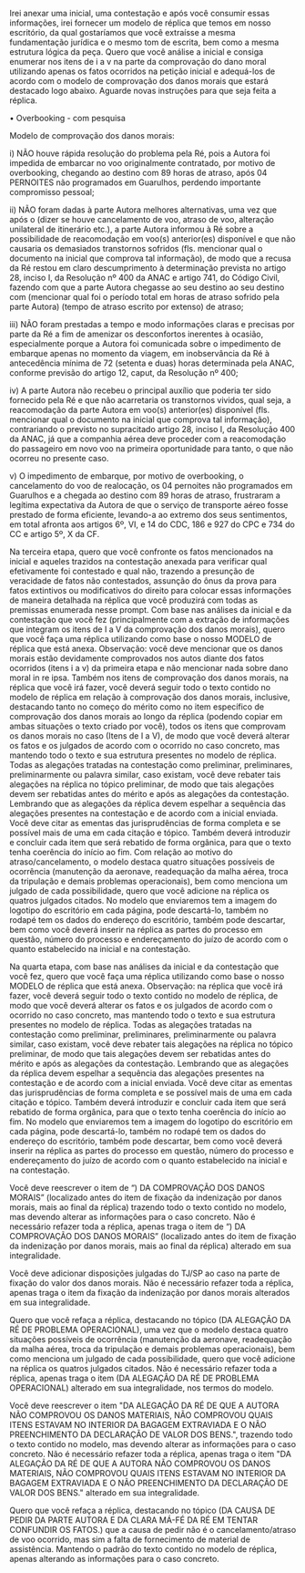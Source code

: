 Irei anexar uma inicial, uma contestação e após você consumir essas informações, irei fornecer um modelo de réplica que temos em nosso escritório, da qual gostaríamos que você extraísse a mesma fundamentação jurídica e o mesmo tom de escrita, bem como a mesma estrutura lógica da peça. Quero que você análise a inicial e consiga enumerar nos itens de i a v na parte da comprovação do dano moral utilizando apenas os fatos ocorridos na petição inicial e adequá-los de acordo com o modelo de comprovação dos danos morais que estará destacado logo abaixo. Aguarde novas instruções para que seja feita a réplica.

•	Overbooking - com pesquisa

Modelo de comprovação dos danos morais:

i)	NÃO houve rápida resolução do problema pela Ré, pois a Autora foi impedida de embarcar no voo originalmente contratado, por motivo de overbooking, chegando ao destino com 89 horas de atraso, após 04 PERNOITES não programados em Guarulhos, perdendo importante compromisso pessoal;

ii)	NÃO foram dadas à parte Autora melhores alternativas, uma vez que após o (dizer se houve cancelamento de voo, atraso de voo, alteração unilateral de itinerário etc.), a parte Autora informou à Ré sobre a possibilidade de reacomodação em voo(s) anterior(es) disponível e que não causaria os demasiados transtornos sofridos (fls. mencionar qual o documento na inicial que comprova tal informação), de modo que a recusa da Ré restou em claro descumprimento à determinação prevista no artigo 28, inciso I, da Resolução nº 400 da ANAC e artigo 741, do Código Civil, fazendo com que a parte Autora chegasse ao seu destino ao seu destino com (mencionar qual foi o período total em horas de atraso sofrido pela parte Autora) (tempo de atraso escrito por extenso) de atraso;

iii)	NÃO foram prestadas a tempo e modo informações claras e precisas por parte da Ré a fim de amenizar os desconfortos inerentes à ocasião, especialmente porque a Autora foi comunicada sobre o impedimento de embarque apenas no momento da viagem, em inobservância da Ré à antecedência mínima de 72 (setenta e duas) horas determinada pela ANAC, conforme previsão do artigo 12, caput, da Resolução nº 400;

iv)	A parte Autora não recebeu o principal auxílio que poderia ter sido fornecido pela Ré e que não acarretaria os transtornos vividos, qual seja, a reacomodação da parte Autora em voo(s) anterior(es) disponível (fls. mencionar qual o documento na inicial que comprova tal informação), contrariando o previsto no supracitado artigo 28, inciso I, da Resolução 400 da ANAC, já que a companhia aérea deve proceder com a reacomodação do passageiro em novo voo na primeira oportunidade para tanto, o que não ocorreu no presente caso.

v)	O impedimento de embarque, por motivo de overbooking, o cancelamento do voo de realocação, os 04 pernoites não programados em Guarulhos e a chegada ao destino com 89 horas de atraso, frustraram a legítima expectativa da Autora de que o serviço de transporte aéreo fosse prestado de forma eficiente, levando-a ao extremo dos seus sentimentos, em total afronta aos artigos 6º, VI, e 14 do CDC, 186 e 927 do CPC e 734 do CC e artigo 5º, X da CF. 


Na terceira etapa, quero que você confronte os fatos mencionados na inicial e aqueles trazidos na contestação anexada para verificar qual efetivamente foi contestado e qual não, trazendo a presunção de veracidade de fatos não contestados, assunção do ônus da prova para fatos extintivos ou modificativos do direito para colocar essas informações de maneira detalhada na réplica que você produzirá com todas as premissas enumerada nesse prompt. Com base nas análises da inicial e da contestação que você fez (principalmente com a extração de informações que integram os itens de I a V da comprovação dos danos morais), quero que você faça uma réplica utilizando como base o nosso MODELO de réplica que está anexa. Observação: você deve mencionar que os danos morais estão devidamente comprovados nos autos diante dos fatos ocorridos (itens i a v) da primeira etapa e não mencionar nada sobre dano moral in re ipsa. Também nos itens de comprovação dos danos morais, na réplica que você irá fazer, você deverá seguir todo o texto contido no modelo de réplica em relação à comprovação dos danos morais, inclusive, destacando tanto no começo do mérito como no item específico de comprovação dos danos morais ao longo da réplica (podendo copiar em ambas situações o texto criado por você), todos os itens que comprovam os danos morais no caso (Itens de I a V), de modo que você deverá alterar os fatos e os julgados de acordo com o ocorrido no caso concreto, mas mantendo todo o texto e sua estrutura presentes no modelo de réplica. Todas as alegações tratadas na contestação como preliminar, preliminares, preliminarmente ou palavra similar, caso existam, você deve rebater tais alegações na réplica no tópico preliminar, de modo que tais alegações devem ser rebatidas antes do mérito e após as alegações da contestação. Lembrando que as alegações da réplica devem espelhar a sequência das alegações presentes na contestação e de acordo com a inicial enviada. Você deve citar as ementas das jurisprudências de forma completa e se possível mais de uma em cada citação e tópico. Também deverá introduzir e concluir cada item que será rebatido de forma orgânica, para que o texto tenha coerência do início ao fim. Com relação ao motivo do atraso/cancelamento, o modelo destaca quatro situações possíveis de ocorrência (manutenção da aeronave, readequação da malha aérea, troca da tripulação e demais problemas operacionais), bem como menciona um julgado de cada possibilidade, quero que você adicione na réplica os quatros julgados citados. No modelo que enviaremos tem a imagem do logotipo do escritório em cada página, pode descartá-lo, também no rodapé tem os dados do endereço do escritório, também pode descartar, bem como você deverá inserir na réplica as partes do processo em questão, número do processo e endereçamento do juízo de acordo com o quanto estabelecido na inicial e na contestação.


Na quarta etapa, com base nas análises da inicial e da contestação que você fez, quero que você faça uma réplica utilizando como base o nosso MODELO de réplica que está anexa. Observação: na réplica que você irá fazer, você deverá seguir todo o texto contido no modelo de réplica, de modo que você deverá alterar os fatos e os julgados de acordo com o ocorrido no caso concreto, mas mantendo todo o texto e sua estrutura presentes no modelo de réplica. Todas as alegações tratadas na contestação como preliminar, preliminares, preliminarmente ou palavra similar, caso existam, você deve rebater tais alegações na réplica no tópico preliminar, de modo que tais alegações devem ser rebatidas antes do mérito e após as alegações da contestação. Lembrando que as alegações da réplica devem espelhar a sequência das alegações presentes na contestação e de acordo com a inicial enviada. Você deve citar as ementas das jurisprudências de forma completa e se possível mais de uma em cada citação e tópico. Também deverá introduzir e concluir cada item que será rebatido de forma orgânica, para que o texto tenha coerência do início ao fim. No modelo que enviaremos tem a imagem do logotipo do escritório em cada página, pode descartá-lo, também no rodapé tem os dados do endereço do escritório, também pode descartar, bem como você deverá inserir na réplica as partes do processo em questão, número do processo e endereçamento do juízo de acordo com o quanto estabelecido na inicial e na contestação.


Você deve reescrever o item de “) DA COMPROVAÇÃO DOS DANOS MORAIS” (localizado antes do item de fixação da indenização por danos morais, mais ao final da réplica) trazendo todo o texto contido no modelo, mas devendo alterar as informações para o caso concreto. Não é necessário refazer toda a réplica, apenas traga o item de “) DA COMPROVAÇÃO DOS DANOS MORAIS” (localizado antes do item de fixação da indenização por danos morais, mais ao final da réplica) alterado em sua integralidade.


Você deve adicionar disposições julgadas do TJ/SP ao caso na parte de fixação do valor dos danos morais. Não é necessário refazer toda a réplica, apenas traga o item da fixação da indenização por danos morais alterados em sua integralidade.


Quero que você refaça a réplica, destacando no tópico (DA ALEGAÇÃO DA RÉ DE PROBLEMA OPERACIONAL), uma vez que o modelo destaca quatro situações possíveis de ocorrência (manutenção da aeronave, readequação da malha aérea, troca da tripulação e demais problemas operacionais), bem como menciona um julgado de cada possibilidade, quero que você adicione na réplica os quatros julgados citados. Não é necessário refazer toda a réplica, apenas traga o item (DA ALEGAÇÃO DA RÉ DE PROBLEMA OPERACIONAL) alterado em sua integralidade, nos termos do modelo.


Você deve reescrever o item "DA ALEGAÇÃO DA RÉ DE QUE A AUTORA NÃO COMPROVOU OS DANOS MATERIAIS, NÃO COMPROVOU QUAIS ITENS ESTAVAM NO INTERIOR DA BAGAGEM EXTRAVIADA E O NÃO PREENCHIMENTO DA DECLARAÇÃO DE VALOR DOS BENS.", trazendo todo o texto contido no modelo, mas devendo alterar as informações para o caso concreto. Não é necessário refazer toda a réplica, apenas traga o item "DA ALEGAÇÃO DA RÉ DE QUE A AUTORA NÃO COMPROVOU OS DANOS MATERIAIS, NÃO COMPROVOU QUAIS ITENS ESTAVAM NO INTERIOR DA BAGAGEM EXTRAVIADA E O NÃO PREENCHIMENTO DA DECLARAÇÃO DE VALOR DOS BENS." alterado em sua integralidade.


Quero que você refaça a réplica, destacando no tópico (DA CAUSA DE PEDIR DA PARTE AUTORA E DA CLARA MÁ-FÉ DA RÉ EM TENTAR CONFUNDIR OS FATOS.) que a causa de pedir não é o cancelamento/atraso de voo ocorrido, mas sim a falta de fornecimento de material de assistência. Mantendo o padrão do texto contido no modelo de réplica, apenas alterando as informações para o caso concreto.
